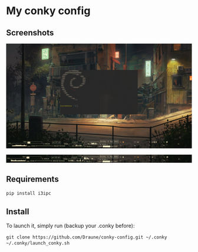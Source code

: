 # My conky config

## Screenshots

![desktop_image_with_conky](https://github.com/Draune/conky-config/blob/master/screenshots/desktop_and_conky.png)

![conky_image](https://github.com/Draune/conky-config/blob/master/screenshots/conky.png)

## Requirements

``` shell
pip install i3ipc
```

## Install

To launch it, simply run (backup your .conky before):

``` shell
git clone https://github.com/Draune/conky-config.git ~/.conky
~/.conky/launch_conky.sh
```
